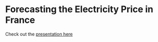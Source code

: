 # Forecasting the Electricity Price in France

Check out the [presentation here](https://github.com/Lyle0912/price_fc/blob/main/presentation/Day-Ahead%20forecast.pdf)
